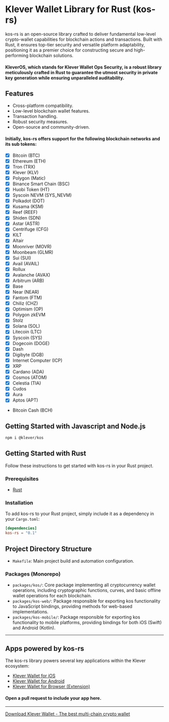 # Klever Wallet Library for Rust (kos-rs)

kos-rs is an open-source library crafted to deliver fundamental low-level crypto-wallet capabilities for blockchain
actions and transactions. Built with Rust, it ensures top-tier security and versatile platform adaptability, positioning
it as a premier choice for constructing secure and high-performing blockchain solutions.

#### KleverOS, which stands for Klever Wallet Ops Security, is a robust library meticulously crafted in Rust to guarantee the utmost security in private key generation while ensuring unparalleled auditability.

## Features

- Cross-platform compatibility.
- Low-level blockchain wallet features.
- Transaction handling.
- Robust security measures.
- Open-source and community-driven.

#### Initially, kos-rs offers support for the following blockchain networks and its sub tokens:

- [x] Bitcoin (BTC)
- [x] Ethereum (ETH)
- [x] Tron (TRX)
- [x] Klever (KLV)
- [x] Polygon (Matic)
- [x] Binance Smart Chain (BSC)
- [x] Huobi Token (HT)
- [x] Syscoin NEVM (SYS_NEVM)
- [x] Polkadot (DOT)
- [x] Kusama (KSM)
- [x] Reef (REEF)
- [x] Shiden (SDN)
- [x] Astar (ASTR)
- [x] Centrifuge (CFG)
- [x] KILT
- [x] Altair
- [x] Moonriver (MOVR)
- [x] Moonbeam (GLMR)
- [x] Sui (SUI)
- [x] Avail (AVAIL)
- [x] Rollux
- [x] Avalanche (AVAX)
- [x] Arbitrum (ARB)
- [x] Base
- [x] Near (NEAR)
- [x] Fantom (FTM)
- [x] Chiliz (CHZ)
- [x] Optimism (OP)
- [x] Polygon zkEVM
- [x] Stolz
- [x] Solana (SOL)
- [x] Litecoin (LTC)
- [x] Syscoin (SYS)
- [x] Dogecoin (DOGE)
- [x] Dash
- [x] Digibyte (DGB)
- [x] Internet Computer (ICP)
- [x] XRP
- [x] Cardano (ADA)
- [x] Cosmos (ATOM)
- [x] Celestia (TIA)
- [x] Cudos
- [x] Aura
- [x] Aptos (APT)
- Bitcoin Cash (BCH)


## Getting Started with Javascript and Node.js

```sh
npm i @klever/kos
```

## Getting Started with Rust

Follow these instructions to get started with kos-rs in your Rust project.

### Prerequisites

- [Rust](https://www.rust-lang.org/tools/install)

### Installation

To add kos-rs to your Rust project, simply include it as a dependency in your `Cargo.toml`:

```toml
[dependencies]
kos-rs = "0.1"
```

## Project Directory Structure

- `Makefile`: Main project build and automation configuration.

### Packages (Monorepo)

- `packages/kos/`: Core package implementing all cryptocurrency wallet operations, including cryptographic functions,
  curves, and basic offline wallet operations for each blockchain.
- `packages/kos-web/`:  Package responsible for exporting kos functionality to JavaScript bindings, providing methods
  for web-based implementations.
- `packages/kos-mobile/`: Package responsible for exporting kos functionality to mobile platforms, providing bindings
  for both iOS (Swift) and Android (Kotlin).

---

## Apps powered by kos-rs

The kos-rs library powers several key applications within the Klever ecosystem:

- [Klever Wallet for iOS](https://apps.apple.com/uy/app/klever-wallet-bitcoin-crypto/id1615064243)
- [Klever Wallet for Android](https://play.google.com/store/apps/details?id=finance.klever.bitcoin.wallet&hl=en)
- [Klever Wallet for Browser (Extension)](https://chromewebstore.google.com/detail/klever-wallet/ifclboecfhkjbpmhgehodcjpciihhmif)

#### Open a pull request to include your app here.
---
[Download Klever Wallet - The best multi-chain crypto wallet](https://klever.io)
